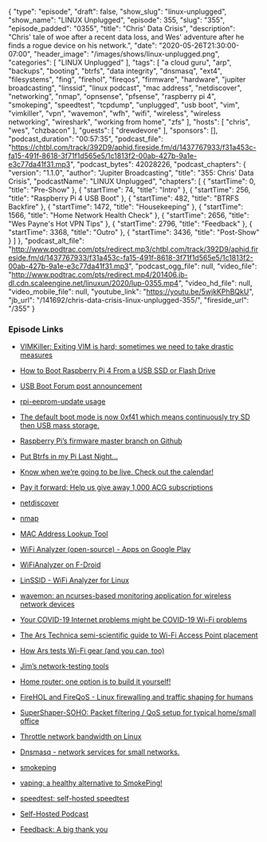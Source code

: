 {
  "type": "episode",
  "draft": false,
  "show_slug": "linux-unplugged",
  "show_name": "LINUX Unplugged",
  "episode": 355,
  "slug": "355",
  "episode_padded": "0355",
  "title": "Chris' Data Crisis",
  "description": "Chris' tale of woe after a recent data loss, and Wes' adventure after he finds a rogue device on his network.",
  "date": "2020-05-26T21:30:00-07:00",
  "header_image": "/images/shows/linux-unplugged.png",
  "categories": [
    "LINUX Unplugged"
  ],
  "tags": [
    "a cloud guru",
    "arp",
    "backups",
    "booting",
    "btrfs",
    "data integrity",
    "dnsmasq",
    "ext4",
    "filesystems",
    "fing",
    "firehol",
    "fireqos",
    "firmware",
    "hardware",
    "jupiter broadcasting",
    "linssid",
    "linux podcast",
    "mac address",
    "netdiscover",
    "networking",
    "nmap",
    "opnsense",
    "pfsense",
    "raspberry pi 4",
    "smokeping",
    "speedtest",
    "tcpdump",
    "unplugged",
    "usb boot",
    "vim",
    "vimkiller",
    "vpn",
    "wavemon",
    "wfh",
    "wifi",
    "wireless",
    "wireless networking",
    "wireshark",
    "working from home",
    "zfs"
  ],
  "hosts": [
    "chris",
    "wes",
    "chzbacon"
  ],
  "guests": [
    "drewdevore"
  ],
  "sponsors": [],
  "podcast_duration": "00:57:35",
  "podcast_file": "https://chtbl.com/track/392D9/aphid.fireside.fm/d/1437767933/f31a453c-fa15-491f-8618-3f71f1d565e5/1c1813f2-00ab-427b-9a1e-e3c77da41f31.mp3",
  "podcast_bytes": 42028226,
  "podcast_chapters": {
    "version": "1.1.0",
    "author": "Jupiter Broadcasting",
    "title": "355: Chris' Data Crisis",
    "podcastName": "LINUX Unplugged",
    "chapters": [
      {
        "startTime": 0,
        "title": "Pre-Show"
      },
      {
        "startTime": 74,
        "title": "Intro"
      },
      {
        "startTime": 256,
        "title": "Raspberry Pi 4 USB Boot"
      },
      {
        "startTime": 482,
        "title": "BTRFS Backfire"
      },
      {
        "startTime": 1472,
        "title": "Housekeeping"
      },
      {
        "startTime": 1566,
        "title": "Home Network Health Check"
      },
      {
        "startTime": 2656,
        "title": "Wes Payne's Hot VPN Tips"
      },
      {
        "startTime": 2796,
        "title": "Feedback"
      },
      {
        "startTime": 3368,
        "title": "Outro"
      },
      {
        "startTime": 3436,
        "title": "Post-Show"
      }
    ]
  },
  "podcast_alt_file": "http://www.podtrac.com/pts/redirect.mp3/chtbl.com/track/392D9/aphid.fireside.fm/d/1437767933/f31a453c-fa15-491f-8618-3f71f1d565e5/1c1813f2-00ab-427b-9a1e-e3c77da41f31.mp3",
  "podcast_ogg_file": null,
  "video_file": "http://www.podtrac.com/pts/redirect.mp4/201406.jb-dl.cdn.scaleengine.net/linuxun/2020/lup-0355.mp4",
  "video_hd_file": null,
  "video_mobile_file": null,
  "youtube_link": "https://youtu.be/5wjkKPhBQkU",
  "jb_url": "/141692/chris-data-crisis-linux-unplugged-355/",
  "fireside_url": "/355"
}


### Episode Links

  * [VIMKiller: Exiting VIM is hard; sometimes we need to take drastic measures](https://github.com/caseykneale/VIMKiller "VIMKiller: Exiting VIM is hard; sometimes we need to take drastic measures")
  * [How to Boot Raspberry Pi 4 From a USB SSD or Flash Drive](https://www.tomshardware.com/how-to/boot-raspberry-pi-4-usb "How to Boot Raspberry Pi 4 From a USB SSD or Flash Drive")
  * [USB Boot Forum post announcement](https://www.raspberrypi.org/forums/viewtopic.php?f=63&t=274595 "USB Boot Forum post announcement")
  * [rpi-eeprom-update usage](https://github.com/raspberrypi/rpi-eeprom/blob/master/rpi-eeprom-update#L305 "rpi-eeprom-update usage")
  * [The default boot mode is now 0xf41 which means continuously try SD then USB mass storage.](https://www.raspberrypi.org/documentation/hardware/raspberrypi/bcm2711_bootloader_config.md "The default boot mode is now 0xf41 which means continuously try SD then USB mass storage.")
  * [Raspberry Pi’s firmware master branch on Github](https://github.com/raspberrypi/firmware/tree/master/boot "Raspberry Pi’s firmware master branch on Github")
  * [Put Btrfs in my Pi Last Night...](https://imgur.com/a/V3slW2Y "Put Btrfs in my Pi Last Night...")
  * [Know when we’re going to be live. Check out the calendar!](https://www.jupiterbroadcasting.com/release-calendar/ "Know when we’re going to be live. Check out the calendar!")
  * [Pay it forward: Help us give away 1,000 ACG subscriptions ](https://info.acloud.guru/resources/pay-it-forward "Pay it forward: Help us give away 1,000 ACG subscriptions
")

  * [netdiscover](https://github.com/alexxy/netdiscover "netdiscover")
  * [nmap](https://www.redhat.com/sysadmin/quick-nmap-inventory "nmap")
  * [MAC Address Lookup Tool](https://aruljohn.com/mac/7CD95C668E1F "MAC Address Lookup Tool")
  * [WiFi Analyzer (open-source) - Apps on Google Play](https://play.google.com/store/apps/details?id=com.vrem.wifianalyzer&hl=en "WiFi Analyzer \(open-source\) - Apps on Google Play")
  * [WiFiAnalyzer on F-Droid](https://f-droid.org/en/packages/com.vrem.wifianalyze "WiFiAnalyzer on F-Droid")
  * [LinSSID - WiFi Analyzer for Linux](https://help.ncf.ca/WiFi_Analyzer_for_Linux "LinSSID - WiFi Analyzer for Linux")
  * [wavemon: an ncurses-based monitoring application for wireless network devices](https://github.com/uoaerg/wavemon "wavemon: an ncurses-based monitoring application for wireless network devices")
  * [Your COVID-19 Internet problems might be COVID-19 Wi-Fi problems](https://arstechnica.com/gadgets/2020/04/remote-work-lagging-if-you-cant-plug-it-in-upgrade-to-mesh/ "Your COVID-19 Internet problems might be COVID-19 Wi-Fi problems")
  * [The Ars Technica semi-scientific guide to Wi-Fi Access Point placement](https://arstechnica.com/gadgets/2020/02/the-ars-technica-semi-scientific-guide-to-wi-fi-access-point-placement/ "The Ars Technica semi-scientific guide to Wi-Fi Access Point placement")
  * [How Ars tests Wi-Fi gear (and you can, too)](https://arstechnica.com/gadgets/2020/01/how-ars-tests-wi-fi-gear-and-you-can-too/ "How Ars tests Wi-Fi gear \(and you can, too\)")
  * [Jim’s network-testing tools](https://github.com/jimsalterjrs/network-testing "Jim’s network-testing tools")
  * [Home router: one option is to build it yourself!](https://arstechnica.com/gadgets/2016/04/the-ars-guide-to-building-a-linux-router-from-scratch/ "Home router: one option is to build it yourself!")
  * [FireHOL and FireQoS - Linux firewalling and traffic shaping for humans](https://firehol.org/ "FireHOL and FireQoS - Linux firewalling and traffic shaping for humans")
  * [SuperShaper-SOHO: Packet filtering / QoS setup for typical home/small office](https://github.com/robinsmidsrod/SuperShaper-SOHO "SuperShaper-SOHO: Packet filtering / QoS setup for typical home/small office")
  * [Throttle network bandwidth on Linux](https://batmat.net/2018/10/05/throttle-network-bandwidth-on-linux/ "Throttle network bandwidth on Linux")
  * [Dnsmasq - network services for small networks.](http://www.thekelleys.org.uk/dnsmasq/doc.html "Dnsmasq - network services for small networks.")
  * [smokeping](https://docs.linuxserver.io/images/docker-smokeping "smokeping")
  * [vaping: a healthy alternative to SmokePing!](https://github.com/20c/vaping "vaping: a healthy alternative to SmokePing!")
  * [speedtest: self-hosted speedtest](https://github.com/librespeed/speedtest "speedtest: self-hosted speedtest")
  * [Self-Hosted Podcast](https://selfhosted.show/ "Self-Hosted Podcast")
  * [Feedback: A big thank you](https://slexy.org/view/s2e4kPKCmp "Feedback: A big thank you")


